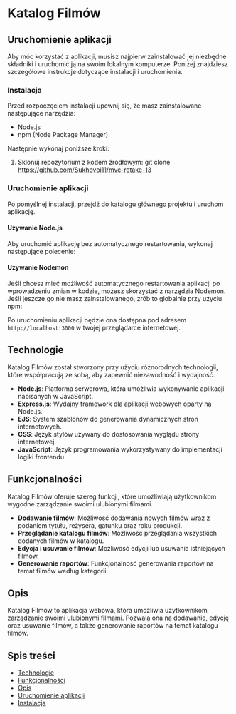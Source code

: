 # Katalog Filmów

## Uruchomienie aplikacji

Aby móc korzystać z aplikacji, musisz najpierw zainstalować jej niezbędne składniki i uruchomić ją na swoim lokalnym komputerze. Poniżej znajdziesz szczegółowe instrukcje dotyczące instalacji i uruchomienia.

### Instalacja

Przed rozpoczęciem instalacji upewnij się, że masz zainstalowane następujące narzędzia:

- Node.js
- npm (Node Package Manager)

Następnie wykonaj poniższe kroki:

1. Sklonuj repozytorium z kodem źródłowym:
git clone https://github.com/Sukhovoi11/mvc-retake-13


### Uruchomienie aplikacji

Po pomyślnej instalacji, przejdź do katalogu głównego projektu i uruchom aplikację.

#### Używanie Node.js

Aby uruchomić aplikację bez automatycznego restartowania, wykonaj następujące polecenie:


#### Używanie Nodemon

Jeśli chcesz mieć możliwość automatycznego restartowania aplikacji po wprowadzeniu zmian w kodzie, możesz skorzystać z narzędzia Nodemon. Jeśli jeszcze go nie masz zainstalowanego, zrób to globalnie przy użyciu npm:



Po uruchomieniu aplikacji będzie ona dostępna pod adresem `http://localhost:3000` w twojej przeglądarce internetowej.

## Technologie

Katalog Filmów został stworzony przy użyciu różnorodnych technologii, które współpracują ze sobą, aby zapewnić niezawodność i wydajność.

- **Node.js**: Platforma serwerowa, która umożliwia wykonywanie aplikacji napisanych w JavaScript.
- **Express.js**: Wydajny framework dla aplikacji webowych oparty na Node.js.
- **EJS**: System szablonów do generowania dynamicznych stron internetowych.
- **CSS**: Język stylów używany do dostosowania wyglądu strony internetowej.
- **JavaScript**: Język programowania wykorzystywany do implementacji logiki frontendu.

## Funkcjonalności

Katalog Filmów oferuje szereg funkcji, które umożliwiają użytkownikom wygodne zarządzanie swoimi ulubionymi filmami.

- **Dodawanie filmów**: Możliwość dodawania nowych filmów wraz z podaniem tytułu, reżysera, gatunku oraz roku produkcji.
- **Przeglądanie katalogu filmów**: Możliwość przeglądania wszystkich dodanych filmów w katalogu.
- **Edycja i usuwanie filmów**: Możliwość edycji lub usuwania istniejących filmów.
- **Generowanie raportów**: Funkcjonalność generowania raportów na temat filmów według kategorii.

## Opis

Katalog Filmów to aplikacja webowa, która umożliwia użytkownikom zarządzanie swoimi ulubionymi filmami. Pozwala ona na dodawanie, edycję oraz usuwanie filmów, a także generowanie raportów na temat katalogu filmów.

## Spis treści

- [Technologie](#technologie)
- [Funkcjonalności](#funkcjonalności)
- [Opis](#opis)
- [Uruchomienie aplikacji](#uruchomienie-aplikacji)
- [Instalacja](#instalacja)

